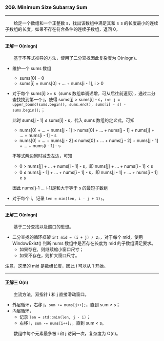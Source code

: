 ### 209. Minimum Size Subarray Sum

-----

&emsp;&emsp;给定一个数组和一个正整数 s，找出该数组中满足其和 ≥ s 的长度最小的连续子数组的长度。如果不存在符合条件的连续子数组，返回 0。

-----

#### 正解一 O(nlogn)

&emsp;&emsp;基于不等式推导的方法，使用了二分查找因此复杂度为 O(nlogn)。

- 维护一个 sums 数组
  - sums[0] = 0
  - sums[i] = nums[0] + ... + nums[i - 1], i > 0
- 对于每个 sums[i] >= s（sums 数组单调递增，可从后往前遍历），通过二分查找找到第一个 j，使得 sums[j] > sums[i] - s，`int j = upper_bound(sums.begin(), sums.end(), sums[i] - s) - sums.begin();`；
  
  此时 sums[j - 1] ≤ sums[i] - s，代入 sums 数组的定义式，可知
  
  - nums[0] + ... + nums[j - 1] > nums[0] + ... + nums[j - 1] + nums[j] + ... + nums[i - 1] - s
  - nums[0] + ... + nums[j - 2] ≤ nums[0] + ... + nums[j - 2] + nums[j - 1] + ... + nums[i - 1] - s
  
  不等式两边同时减去左边，可知
  
  - 0 > nums[j] + ... + nums[i - 1] - s，即 nums[j] + ... + nums[i - 1] < s
  - 0 ≤ nums[j - 1] + ... + nums[i - 1] - s，即 nums[j - 1] + ... + nums[i - 1] ≥ s
  
  因此 nums[j-1 ... i-1]是和大于等于 s 的最短子数组
  
- 对于每个 i，记录 `len = min(len, i - j + 1);`。

-----

#### 正解二 O(nlogn)

&emsp;&emsp;基于二分查找以及窗口的思想。

- 二分查找的循环框架 `int mid = (i + j) / 2;`，对于每个 mid，使用 WindowExist() 判断 nums 数组中是否存在长度为 mid 的子数组满足要求。
  - 如果存在，则继续缩小窗口尺寸；
  - 如果不存在，则扩大窗口尺寸。
  
注意，这里的 mid 是数组长度，因此 i 可以从 1 开始。

-----

#### 正解三 O(n)

&emsp;&emsp;主流方法，双指针 i 和 j 直接滑动窗口。
- 外层循环，右移 j，`sum += nums[j++];`，直到 sum ≥ s；
- 内层循环，
  - 记录 `len = std::min(len, j - i)`；
  - 右移 i，`sum -= nums[i++];`，直到 sum < s。

&emsp;&emsp;数组中每个元素最多被 i 和 j 访问一次，复杂度为 O(n)。